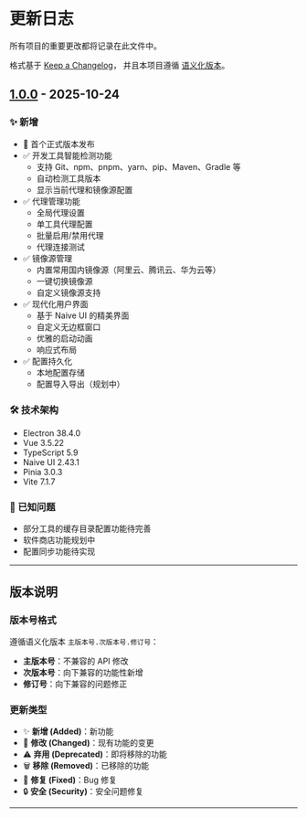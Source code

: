 # 更新日志

所有项目的重要更改都将记录在此文件中。

格式基于 [Keep a Changelog](https://keepachangelog.com/zh-CN/1.0.0/)，
并且本项目遵循 [语义化版本](https://semver.org/lang/zh-CN/)。

## [1.0.0] - 2025-10-24

### ✨ 新增
- 🎉 首个正式版本发布
- ✅ 开发工具智能检测功能
  - 支持 Git、npm、pnpm、yarn、pip、Maven、Gradle 等
  - 自动检测工具版本
  - 显示当前代理和镜像源配置
- ✅ 代理管理功能
  - 全局代理设置
  - 单工具代理配置
  - 批量启用/禁用代理
  - 代理连接测试
- ✅ 镜像源管理
  - 内置常用国内镜像源（阿里云、腾讯云、华为云等）
  - 一键切换镜像源
  - 自定义镜像源支持
- ✅ 现代化用户界面
  - 基于 Naive UI 的精美界面
  - 自定义无边框窗口
  - 优雅的启动动画
  - 响应式布局
- ✅ 配置持久化
  - 本地配置存储
  - 配置导入导出（规划中）

### 🛠️ 技术架构
- Electron 38.4.0
- Vue 3.5.22
- TypeScript 5.9
- Naive UI 2.43.1
- Pinia 3.0.3
- Vite 7.1.7

### 📝 已知问题
- 部分工具的缓存目录配置功能待完善
- 软件商店功能规划中
- 配置同步功能待实现

---

## 版本说明

### 版本号格式
遵循语义化版本 `主版本号.次版本号.修订号`：
- **主版本号**：不兼容的 API 修改
- **次版本号**：向下兼容的功能性新增
- **修订号**：向下兼容的问题修正

### 更新类型
- ✨ **新增 (Added)**：新功能
- 🔧 **修改 (Changed)**：现有功能的变更
- ⚠️ **弃用 (Deprecated)**：即将移除的功能
- 🗑️ **移除 (Removed)**：已移除的功能
- 🐛 **修复 (Fixed)**：Bug 修复
- 🔒 **安全 (Security)**：安全问题修复

---

[1.0.0]: https://github.com/yourusername/devlaunchpad/releases/tag/v1.0.0

